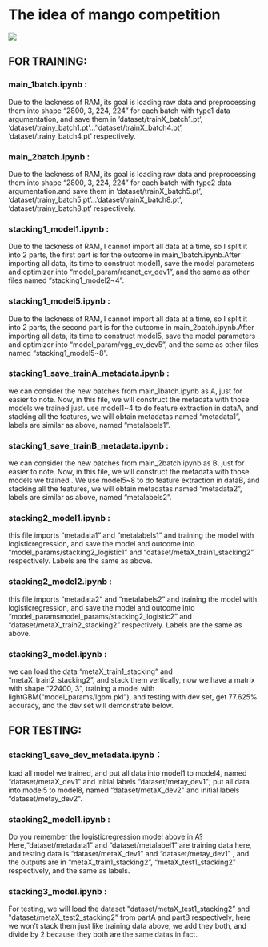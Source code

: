# The idea of mango competition
![](https://i.imgur.com/r9tRPFl.png)

## FOR TRAINING:

### main_1batch.ipynb : 
Due to the lackness of RAM, its goal is loading raw data and preprocessing them into shape “2800, 3, 224, 224” for each batch with type1 data argumentation, and save them in ’dataset/trainX_batch1.pt’, ‘dataset/trainy_batch1.pt’...’’dataset/trainX_batch4.pt’, ‘dataset/trainy_batch4.pt’ respectively.

### main_2batch.ipynb :  
Due to the lackness of RAM, its goal is loading raw data and preprocessing them into shape “2800, 3, 224, 224” for each batch with type2 data argumentation.and save them in ’dataset/trainX_batch5.pt’, ‘dataset/trainy_batch5.pt’...’dataset/trainX_batch8.pt’, ‘dataset/trainy_batch8.pt’ respectively.

### stacking1_model1.ipynb : 
Due to the lackness of RAM, I cannot import all data at a time, so I split it into 2 parts, the first part is for the outcome in main_1batch.ipynb.After importing all data, its time to construct model1, save the model parameters and optimizer into “model_param/resnet_cv_dev1”,  and the same as other files named “stacking1_model2~4”.

### stacking1_model5.ipynb : 
Due to the lackness of RAM, I cannot import all data at a time, so I split it into 2 parts, the second part is for the outcome in main_2batch.ipynb.After importing all data, its time to construct model5,  save the model parameters and optimizer into “model_param/vgg_cv_dev5”,  and the same as other files named “stacking1_model5~8”.

### stacking1_save_trainA_metadata.ipynb : 
we can consider the new batches from main_1batch.ipynb as A, just for easier to note. Now, in this file, we will construct the metadata with those models we trained just. use model1~4 to do feature extraction in dataA, and stacking all the features, we will obtain metadatas named “metadata1”, labels are similar as above, named “metalabels1”.

### stacking1_save_trainB_metadata.ipynb : 
we can consider the new batches from main_2batch.ipynb as B, just for easier to note. Now, in this file, we will construct the metadata with those models we trained .  We use model5~8 to do feature extraction in dataB, and stacking all the features, we will obtain metadatas named “metadata2”, labels are similar as above, named “metalabels2”.

### stacking2_model1.ipynb : 
this file imports “metadata1” and “metalabels1” and training the model  with logisticregression, and save the model and outcome  into “model_params/stacking2_logistic1” and “dataset/metaX_train1_stacking2” respectively. Labels are the same as above.

### stacking2_model2.ipynb : 
this file imports “metadata2” and “metalabels2” and training the model  with logisticregression, and save the model and outcome  into “model_paramsmodel_params/stacking2_logistic2” and “dataset/metaX_train2_stacking2” respectively. Labels are the same as above.

### stacking3_model.ipynb : 
we can load the data “metaX_train1_stacking” and “metaX_train2_stacking2”, and stack them vertically, now we have a matrix with shape “22400, 3”, training a model with lightGBM(“model_params/lgbm.pkl”), and testing with dev set, get 77.625% accuracy, and the dev set will demonstrate below.


## FOR TESTING:

### stacking1_save_dev_metadata.ipynb：
load all model we trained, and put all data into model1 to model4, named “dataset/metaX_dev1" and  initial labels “dataset/metay_dev1"; put all data into model5 to model8, named “dataset/metaX_dev2" and  initial labels “dataset/metay_dev2".

### stacking2_model1.ipynb : 
Do you remember the logisticregression model above in A? Here,“dataset/metadata1" and  “dataset/metalabel1” are training data here, and testing data is “dataset/metaX_dev1" and  “dataset/metay_dev1” , and the outputs are in “metaX_train1_stacking2”, “metaX_test1_stacking2” respectively, and the same as labels.

### stacking3_model.ipynb : 
For testing, we will load the dataset "dataset/metaX_test1_stacking2” and "dataset/metaX_test2_stacking2” from partA and partB respectively, here we won’t stack them just like training data above, we add they both, and divide by 2 because they both are the same datas in fact.


